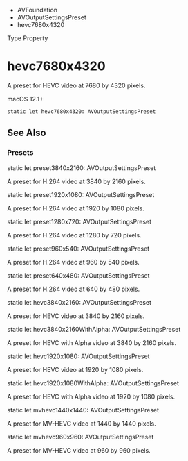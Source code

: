 

- AVFoundation
- AVOutputSettingsPreset
-  hevc7680x4320 

Type Property

# hevc7680x4320

A preset for HEVC video at 7680 by 4320 pixels.

macOS 12.1+

``` source
static let hevc7680x4320: AVOutputSettingsPreset
```

## See Also

### Presets

static let preset3840x2160: AVOutputSettingsPreset

A preset for H.264 video at 3840 by 2160 pixels.

static let preset1920x1080: AVOutputSettingsPreset

A preset for H.264 video at 1920 by 1080 pixels.

static let preset1280x720: AVOutputSettingsPreset

A preset for H.264 video at 1280 by 720 pixels.

static let preset960x540: AVOutputSettingsPreset

A preset for H.264 video at 960 by 540 pixels.

static let preset640x480: AVOutputSettingsPreset

A preset for H.264 video at 640 by 480 pixels.

static let hevc3840x2160: AVOutputSettingsPreset

A preset for HEVC video at 3840 by 2160 pixels.

static let hevc3840x2160WithAlpha: AVOutputSettingsPreset

A preset for HEVC with Alpha video at 3840 by 2160 pixels.

static let hevc1920x1080: AVOutputSettingsPreset

A preset for HEVC video at 1920 by 1080 pixels.

static let hevc1920x1080WithAlpha: AVOutputSettingsPreset

A preset for HEVC with Alpha video at 1920 by 1080 pixels.

static let mvhevc1440x1440: AVOutputSettingsPreset

A preset for MV-HEVC video at 1440 by 1440 pixels.

static let mvhevc960x960: AVOutputSettingsPreset

A preset for MV-HEVC video at 960 by 960 pixels.

